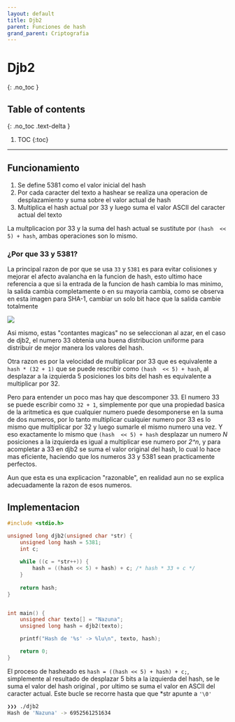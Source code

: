 ```yaml
---
layout: default
title: Djb2
parent: Funciones de hash
grand_parent: Criptografia
---
```


# Djb2
{: .no_toc }

## Table of contents
{: .no_toc .text-delta }

1. TOC
{:toc}

---

## Funcionamiento

1. Se define 5381 como el valor inicial del hash
2. Por cada caracter del texto a hashear se realiza una operacion de desplazamiento y suma sobre el valor actual de hash
3. Multiplica el hash actual por 33 y luego suma el valor ASCII del caracter actual del texto

La multplicacion por 33 y la suma del hash actual se sustitute por ```(hash  << 5) + hash```, ambas operaciones son lo mismo.

### ¿Por que 33 y 5381?

La principal razon de por que se usa ```33``` y ```5381``` es para evitar colisiones y mejorar el afecto avalancha en la funcion de hash, esto ultimo hace referencia a que si la entrada de la funcion de hash cambia lo mas minimo, la salida cambia completamente o en su mayoria cambia, como se observa en esta imagen para SHA-1, cambiar un solo bit hace que la salida cambie totalmente

![](https://upload.wikimedia.org/wikipedia/commons/1/15/Avalanche_effect.svg)

Asi mismo, estas "contantes magicas" no se seleccionan al azar, en el caso de djb2, el numero 33 obtenia una buena distribucion uniforme para distribuir de mejor manera los valores del hash.

Otra razon es por la velocidad de multiplicar por 33 que es equivalente a ```hash * (32 + 1)``` que se puede rescribir como  ```(hash  << 5) + hash```, al desplazar a la izquierda  5 posiciones los bits del hash es equivalente a multiplicar por 32. 

Pero para entender un poco mas hay que descomponer 33. El numero 33 se puede escribir como ```32 + 1```, simplemente por que una propiedad basica de la aritmetica es que cualquier numero puede desomponerse en la suma de dos numeros, por lo tanto multiplicar cualquier numero por 33 es lo mismo que multiplicar por 32 y luego sumarle el mismo numero una vez. Y eso exactamente lo mismo que ```(hash  << 5) + hash``` desplazar un numero *N* posiciones a la izquierda es igual a multiplicar ese numero por *2^n*, y para acompletar a 33 en djb2 se suma el valor original del hash, lo cual lo hace mas eficiente, haciendo que los numeros 33 y 5381 sean practicamente perfectos.

Aun que esta es una explicacion "razonable", en realidad aun no se explica adecuadamente la razon de esos numeros.

## Implementacion

```c
#include <stdio.h>

unsigned long djb2(unsigned char *str) {
    unsigned long hash = 5381;
    int c;
    
    while ((c = *str++)) {
        hash = ((hash << 5) + hash) + c; /* hash * 33 + c */
    }
    
    return hash;
}


int main() {
    unsigned char texto[] = "Nazuna";
    unsigned long hash = djb2(texto);

    printf("Hash de '%s' -> %lu\n", texto, hash);

    return 0;
}
```

El proceso de hasheado es ```hash = ((hash << 5) + hash) + c;```, simplemente al resultado de desplazar 5 bits a la izquierda del hash, se le suma el valor del hash original , por ultimo se suma el valor en ASCII del caracter actual. Este bucle se recorre hasta que que *str apunte a ```'\0'```

```bash
❯❯❯ ./djb2
Hash de 'Nazuna' -> 6952561251634
```
